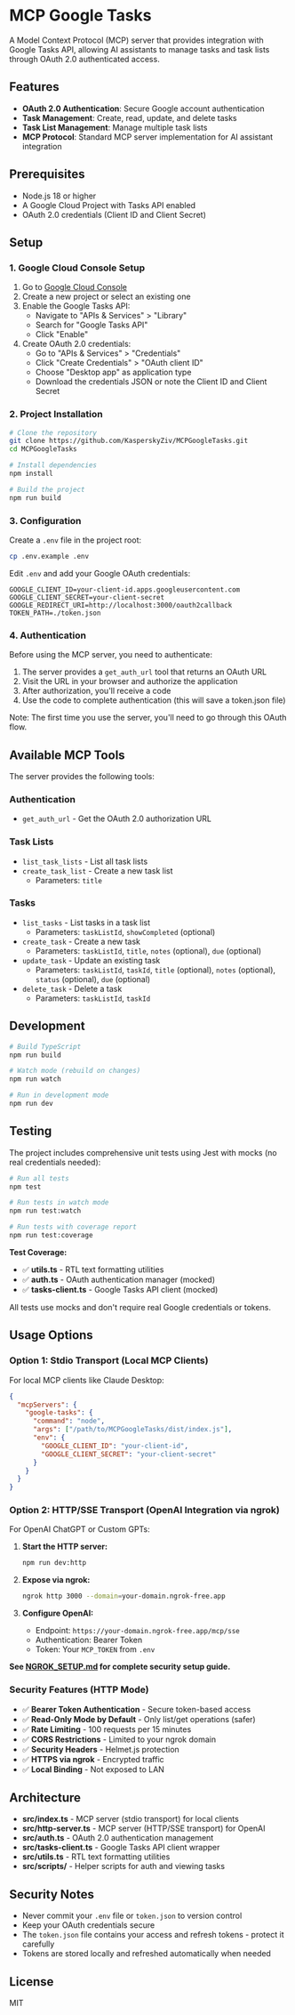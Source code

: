 # MCP Google Tasks

A Model Context Protocol (MCP) server that provides integration with Google Tasks API, allowing AI assistants to manage tasks and task lists through OAuth 2.0 authenticated access.

## Features

- **OAuth 2.0 Authentication**: Secure Google account authentication
- **Task Management**: Create, read, update, and delete tasks
- **Task List Management**: Manage multiple task lists
- **MCP Protocol**: Standard MCP server implementation for AI assistant integration

## Prerequisites

- Node.js 18 or higher
- A Google Cloud Project with Tasks API enabled
- OAuth 2.0 credentials (Client ID and Client Secret)

## Setup

### 1. Google Cloud Console Setup

1. Go to [Google Cloud Console](https://console.cloud.google.com/)
2. Create a new project or select an existing one
3. Enable the Google Tasks API:
   - Navigate to "APIs & Services" > "Library"
   - Search for "Google Tasks API"
   - Click "Enable"
4. Create OAuth 2.0 credentials:
   - Go to "APIs & Services" > "Credentials"
   - Click "Create Credentials" > "OAuth client ID"
   - Choose "Desktop app" as application type
   - Download the credentials JSON or note the Client ID and Client Secret

### 2. Project Installation

```bash
# Clone the repository
git clone https://github.com/KasperskyZiv/MCPGoogleTasks.git
cd MCPGoogleTasks

# Install dependencies
npm install

# Build the project
npm run build
```

### 3. Configuration

Create a `.env` file in the project root:

```bash
cp .env.example .env
```

Edit `.env` and add your Google OAuth credentials:

```env
GOOGLE_CLIENT_ID=your-client-id.apps.googleusercontent.com
GOOGLE_CLIENT_SECRET=your-client-secret
GOOGLE_REDIRECT_URI=http://localhost:3000/oauth2callback
TOKEN_PATH=./token.json
```

### 4. Authentication

Before using the MCP server, you need to authenticate:

1. The server provides a `get_auth_url` tool that returns an OAuth URL
2. Visit the URL in your browser and authorize the application
3. After authorization, you'll receive a code
4. Use the code to complete authentication (this will save a token.json file)

Note: The first time you use the server, you'll need to go through this OAuth flow.

## Available MCP Tools

The server provides the following tools:

### Authentication
- `get_auth_url` - Get the OAuth 2.0 authorization URL

### Task Lists
- `list_task_lists` - List all task lists
- `create_task_list` - Create a new task list
  - Parameters: `title`

### Tasks
- `list_tasks` - List tasks in a task list
  - Parameters: `taskListId`, `showCompleted` (optional)
- `create_task` - Create a new task
  - Parameters: `taskListId`, `title`, `notes` (optional), `due` (optional)
- `update_task` - Update an existing task
  - Parameters: `taskListId`, `taskId`, `title` (optional), `notes` (optional), `status` (optional), `due` (optional)
- `delete_task` - Delete a task
  - Parameters: `taskListId`, `taskId`

## Development

```bash
# Build TypeScript
npm run build

# Watch mode (rebuild on changes)
npm run watch

# Run in development mode
npm run dev
```

## Testing

The project includes comprehensive unit tests using Jest with mocks (no real credentials needed):

```bash
# Run all tests
npm test

# Run tests in watch mode
npm run test:watch

# Run tests with coverage report
npm run test:coverage
```

**Test Coverage:**
- ✅ **utils.ts** - RTL text formatting utilities
- ✅ **auth.ts** - OAuth authentication manager (mocked)
- ✅ **tasks-client.ts** - Google Tasks API client (mocked)

All tests use mocks and don't require real Google credentials or tokens.

## Usage Options

### Option 1: Stdio Transport (Local MCP Clients)

For local MCP clients like Claude Desktop:

```json
{
  "mcpServers": {
    "google-tasks": {
      "command": "node",
      "args": ["/path/to/MCPGoogleTasks/dist/index.js"],
      "env": {
        "GOOGLE_CLIENT_ID": "your-client-id",
        "GOOGLE_CLIENT_SECRET": "your-client-secret"
      }
    }
  }
}
```

### Option 2: HTTP/SSE Transport (OpenAI Integration via ngrok)

For OpenAI ChatGPT or Custom GPTs:

1. **Start the HTTP server:**
   ```bash
   npm run dev:http
   ```

2. **Expose via ngrok:**
   ```bash
   ngrok http 3000 --domain=your-domain.ngrok-free.app
   ```

3. **Configure OpenAI:**
   - Endpoint: `https://your-domain.ngrok-free.app/mcp/sse`
   - Authentication: Bearer Token
   - Token: Your `MCP_TOKEN` from `.env`

**See [NGROK_SETUP.md](./NGROK_SETUP.md) for complete security setup guide.**

### Security Features (HTTP Mode)

- ✅ **Bearer Token Authentication** - Secure token-based access
- ✅ **Read-Only Mode by Default** - Only list/get operations (safer)
- ✅ **Rate Limiting** - 100 requests per 15 minutes
- ✅ **CORS Restrictions** - Limited to your ngrok domain
- ✅ **Security Headers** - Helmet.js protection
- ✅ **HTTPS via ngrok** - Encrypted traffic
- ✅ **Local Binding** - Not exposed to LAN

## Architecture

- **src/index.ts** - MCP server (stdio transport) for local clients
- **src/http-server.ts** - MCP server (HTTP/SSE transport) for OpenAI
- **src/auth.ts** - OAuth 2.0 authentication management
- **src/tasks-client.ts** - Google Tasks API client wrapper
- **src/utils.ts** - RTL text formatting utilities
- **src/scripts/** - Helper scripts for auth and viewing tasks

## Security Notes

- Never commit your `.env` file or `token.json` to version control
- Keep your OAuth credentials secure
- The `token.json` file contains your access and refresh tokens - protect it carefully
- Tokens are stored locally and refreshed automatically when needed

## License

MIT
